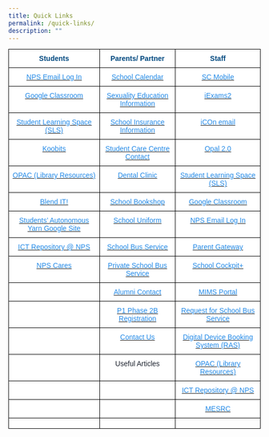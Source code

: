 ```yaml
---
title: Quick Links
permalink: /quick-links/
description: ""
---
```

<style type="text/css">
.tg  {border-collapse:collapse;border-spacing:0;margin:0px auto;}
.tg td{border-color:black;border-style:solid;border-width:1px;font-family:Arial, sans-serif;font-size:14px;
  overflow:hidden;padding:10px 5px;word-break:normal;}
.tg th{border-color:black;border-style:solid;border-width:1px;font-family:Arial, sans-serif;font-size:14px;
  font-weight:normal;overflow:hidden;padding:10px 5px;word-break:normal;}
.tg .tg-c1l1{background-color:#FFF;color:#1A202C;text-align:center;vertical-align:top}
.tg .tg-edky{background-color:#FFF;color:#00487F;font-weight:bold;text-align:center;vertical-align:top}
.tg .tg-67d5{background-color:#FFF;color:#2289E7;text-align:center;text-decoration:underline;vertical-align:top}
.tg .tg-0lax{text-align:left;vertical-align:top}
</style>
<table class="tg">
<thead>
  <tr>
    <th class="tg-edky"><span style="font-weight:bold;color:#00487F">Students</span></th>
    <th class="tg-edky"><span style="font-weight:bold;color:#00487F">Parents/ Partner</span></th>
    <th class="tg-edky"><span style="font-weight:bold;color:#00487F">Staff</span></th>
  </tr>
</thead>
<tbody>
  <tr>
    <td class="tg-67d5"><a href="https://accounts.google.com/b/0/AddMailService#inbox"><span style="text-decoration:none;color:#2289E7">NPS Email Log In</span></a></td>
    <td class="tg-67d5"><a href="https://northlandpri.moe.edu.sg/other/calendar"><span style="text-decoration:none;color:#2289E7">School Calendar</span></a></td>
    <td class="tg-67d5"><a href="https://scmobile.moe.edu.sg/home"><span style="text-decoration:none;color:#2289E7">SC Mobile</span></a></td>
  </tr>
  <tr>
    <td class="tg-67d5"><a href="https://classroom.google.com/"><span style="text-decoration:none;color:#2289E7">Google Classroom</span></a></td>
    <td class="tg-67d5"><a href="https://northlandpri.moe.edu.sg/for-parents"><span style="text-decoration:none;color:#2289E7">Sexuality Education Information</span></a></td>
    <td class="tg-67d5"><a href="https://iexams.seab.gov.sg/sso/login?service=https%3A%2F%2Fiexams.seab.gov.sg%2Fsso%2Foauth2.0%2FcallbackAuthorize%3Fclient_id%3Diexams2-prod%26redirect_uri%3Dhttps%253A%252F%252Fiexams.seab.gov.sg%252Fiexams2%252Flogin%252Foauth2%252Fcode%252Fiexams2-prod%26response_type%3Dcode%26client_name%3DCasOAuthClient"><span style="text-decoration:none;color:#2289E7">iExams2</span></a></td>
  </tr>
  <tr>
    <td class="tg-67d5"><a href="https://vle.learning.moe.edu.sg/login"><span style="text-decoration:none;color:#2289E7">Student Learning Space (SLS)</span></a></td>
    <td class="tg-67d5"><a href="https://northlandpri.moe.edu.sg/contact-us/school-related-services/students-accident-protection-scheme"><span style="text-decoration:none;color:#2289E7">School Insurance Information</span></a></td>
    <td class="tg-67d5"><a href="http://icon.moe.edu.sg/"><span style="text-decoration:none;color:#2289E7">iCOn email</span></a></td>
  </tr>
  <tr>
    <td class="tg-67d5"><a href="https://www.koobits.com/"><span style="text-decoration:none;color:#2289E7">Koobits</span></a></td>
    <td class="tg-67d5"><a href="https://northlandpri.moe.edu.sg/contact-us/school-related-services"><span style="text-decoration:none;color:#2289E7">Student Care Centre Contact</span></a></td>
    <td class="tg-67d5"><a href="https://idm.opal2.moe.edu.sg/account/login#"><span style="text-decoration:none;color:#2289E7">Opal 2.0</span></a></td>
  </tr>
  <tr>
    <td class="tg-67d5"><a href="https://schoolibrary.moe.edu.sg/northlandpri/cgi-bin/spydus.exe/MSGTRN/WPAC/HOME"><span style="text-decoration:none;color:#2289E7">OPAC (Library Resources)</span></a></td>
    <td class="tg-67d5"><a href="https://northlandpri.moe.edu.sg/contact-us/school-related-services"><span style="text-decoration:none;color:#2289E7">Dental Clinic</span></a></td>
    <td class="tg-67d5"><a href="https://vle.learning.moe.edu.sg/login"><span style="text-decoration:none;color:#2289E7">Student Learning Space (SLS)</span></a></td>
  </tr>
  <tr>
    <td class="tg-67d5"><a href="https://sites.google.com/moe.edu.sg/npsblendedlearning2021/home"><span style="text-decoration:none;color:#2289E7">Blend IT!</span></a></td>
    <td class="tg-67d5"><a href="https://northlandpri.moe.edu.sg/contact-us/school-related-services"><span style="text-decoration:none;color:#2289E7">School Bookshop</span></a></td>
    <td class="tg-67d5"><a href="https://classroom.google.com/u/0/h"><span style="text-decoration:none;color:#2289E7">Google Classroom</span></a></td>
  </tr>
  <tr>
    <td class="tg-67d5"><a href="https://sites.google.com/moe.edu.sg/npssay/home?authuser=1&amp;pli=1"><span style="text-decoration:none;color:#2289E7">Students’ Autonomous Yarn Google Site</span></a></td>
    <td class="tg-67d5"><a href="https://northlandpri.moe.edu.sg/contact-us/school-related-services/school-uniform"><span style="text-decoration:none;color:#2289E7">School Uniform</span></a></td>
    <td class="tg-67d5"><a href="https://accounts.google.com/b/0/AddMailService#inbox"><span style="text-decoration:none;color:#2289E7">NPS Email Log In</span></a></td>
  </tr>
  <tr>
    <td class="tg-67d5"><a href="https://sites.google.com/moe.edu.sg/ict-resources-nps/home/ict-tools"><span style="text-decoration:none;color:#2289E7">ICT Repository @ NPS</span></a></td>
    <td class="tg-67d5"><a href="https://northlandpri.moe.edu.sg/contact-us/school-related-services"><span style="text-decoration:none;color:#2289E7">School Bus Service</span></a></td>
    <td class="tg-67d5"><a href="https://pg.moe.edu.sg/"><span style="text-decoration:none;color:#2289E7">Parent Gateway</span></a></td>
  </tr>
  <tr>
    <td class="tg-67d5"><a href="https://form.gov.sg/60d84995a9bcd8001181b630"><span style="text-decoration:none;color:#2289E7">NPS Cares</span></a></td>
    <td class="tg-67d5"><a href="https://northlandpri.moe.edu.sg/contact-us/school-related-services"><span style="text-decoration:none;color:#2289E7">Private School Bus Service</span></a></td>
    <td class="tg-67d5"><a href="https://schoolcockpit.moe.gov.sg/"><span style="text-decoration:none;color:#2289E7">School Cockpit+</span></a></td>
  </tr>
  <tr>
    <td class="tg-c1l1"></td>
    <td class="tg-67d5"><a href="/partners/Alumni/alumni/"><span style="text-decoration:none;color:#2289E7">Alumni Contact</span></a></td>
    <td class="tg-67d5"><a href="https://idp.mims.moe.gov.sg/nidp/app/login"><span style="text-decoration:none;color:#2289E7">MIMS Portal</span></a></td>
  </tr>
  <tr>
    <td class="tg-c1l1"></td>
    <td class="tg-67d5"><a href="/partners/parent-support-champs/"><span style="text-decoration:none;color:#2289E7">P1 Phase 2B Registration</span></a></td>
    <td class="tg-67d5"><a href="https://form.gov.sg/5e05a7c38967b800114c14d6"><span style="text-decoration:none;color:#2289E7">Request for School Bus Service</span></a></td>
  </tr>
  <tr>
    <td class="tg-c1l1"></td>
    <td class="tg-c1l1"><a href="/partners/alumni/contact-us/"><span style="text-decoration:none;color:#2289E7">Contact Us</span></a></td>
    <td class="tg-67d5"><a href="http://n1729padmw00861.schools.moe.edu.sg/ras/"><span style="text-decoration:none;color:#2289E7">Digital Device Booking System (RAS)</span></a></td>
  </tr>
  <tr>
    <td class="tg-c1l1"></td>
    <td class="tg-c1l1"><span style="font-weight:400;font-style:normal">Useful Articles</span></td>
    <td class="tg-67d5"><a href="https://schoolibrary.moe.edu.sg/northlandpri/cgi-bin/spydus.exe/MSGTRN/WPAC/HOME"><span style="text-decoration:none;color:#2289E7">OPAC (Library Resources)</span></a></td>
  </tr>
  <tr>
    <td class="tg-c1l1"></td>
    <td class="tg-c1l1"></td>
    <td class="tg-67d5"><a href="https://sites.google.com/moe.edu.sg/ict-resources-nps/home/ict-tools"><span style="text-decoration:none;color:#2289E7">ICT Repository @ NPS</span></a></td>
  </tr>
  <tr>
    <td class="tg-c1l1"></td>
    <td class="tg-c1l1"></td>
    <td class="tg-67d5"><a href="https://www.mesrc.net/"><span style="text-decoration:none;color:#2289E7">MESRC</span></a></td>
  </tr>
  <tr>
    <td class="tg-c1l1"></td>
    <td class="tg-c1l1"></td>
    <td class="tg-0lax"></td>
  </tr>
</tbody>
</table>
